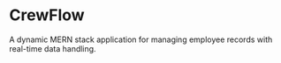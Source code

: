 # CrewFlow
A dynamic MERN stack application for managing employee records with real-time data handling.

